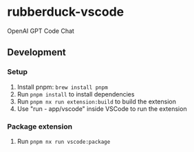 # rubberduck-vscode

OpenAI GPT Code Chat

## Development

### Setup

1. Install pnpm: `brew install pnpm`
2. Run `pnpm install` to install dependencies
3. Run `pnpm nx run extension:build` to build the extension
4. Use "run - app/vscode" inside VSCode to run the extension

### Package extension

1. Run `pnpm nx run vscode:package`
